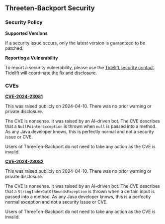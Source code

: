 ## Threeten-Backport Security

### Security Policy

**Supported Versions**

If a security issue occurs, only the latest version is guaranteed to be patched.

**Reporting a Vulnerability**

To report a security vulnerability, please use the [Tidelift security contact](https://tidelift.com/security).
Tidelift will coordinate the fix and disclosure.


### CVEs

**[CVE-2024-23081](https://www.cve.org/CVERecord?id=CVE-2024-23081)**

This was raised publicly on 2024-04-10.
There was no prior warning or private disclosure.

The CVE is nonsense. It was raised by an AI-driven bot.
The CVE describes that a `NullPointerException` is thrown when `null` is passed into a method.
As any Java developer knows, this is perfectly normal and not a security issue or CVE.

Users of ThreeTen-Backport do not need to take any action as the CVE is invalid.

**[CVE-2024-23082](https://www.cve.org/CVERecord?id=CVE-2024-23082)**

This was raised publicly on 2024-04-10.
There was no prior warning or private disclosure.

The CVE is nonsense. It was raised by an AI-driven bot.
The CVE describes that a `StringIndexOutOfBoundsException` is thrown when a certain input is passed into a method.
As any Java developer knows, this is a perfectly normal exception and not a security issue or CVE.

Users of ThreeTen-Backport do not need to take any action as the CVE is invalid.
